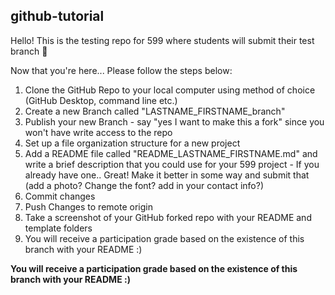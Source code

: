 ## github-tutorial
Hello! This is the testing repo for 599 where students will submit their test branch 🚀

Now that you're here...
Please follow the steps below: 

1. Clone the GitHub Repo to your local computer using method of choice (GitHub Desktop, command line etc.) 
2. Create a new Branch called "LASTNAME_FIRSTNAME_branch"
3. Publish your new Branch - say "yes I want to make this a fork" since you won't have write access to the repo
4. Set up a file organization structure for a new project
5. Add a README file called "README_LASTNAME_FIRSTNAME.md" and write a brief description that you could use for your 599 project - If you already have one.. Great! Make it better in some way and submit that (add a photo? Change the font? add in your contact info?)
6. Commit changes
7. Push Changes to remote origin
8. Take a screenshot of your GitHub forked repo with your README and template folders 
9. You will receive a participation grade based on the existence of this branch with your README :) 

**You will receive a participation grade based on the existence of this branch with your README :)**
